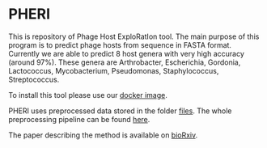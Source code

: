 # PHERI

This is repository of Phage Host ExploRatIon tool.
The main purpose of this program is to predict phage hosts from sequence in FASTA format.
Currently we are able to predict 8 host genera with very high accuracy (around 97%).
These genera are Arthrobacter, Escherichia, Gordonia, Lactococcus, Mycobacterium, Pseudomonas, Staphylococcus, Streptococcus.

To install this tool please use our [docker image](https://hub.docker.com/r/andynet/pheri/).

PHERI uses preprocessed data stored in the folder [files](../../tree/master/files).
The whole preprocessing pipeline can be found [here](https://github.com/andynet/pheri_preprocessing).

The paper describing the method is available on [bioRxiv](https://www.biorxiv.org/content/10.1101/2020.05.13.093773v1.full).

